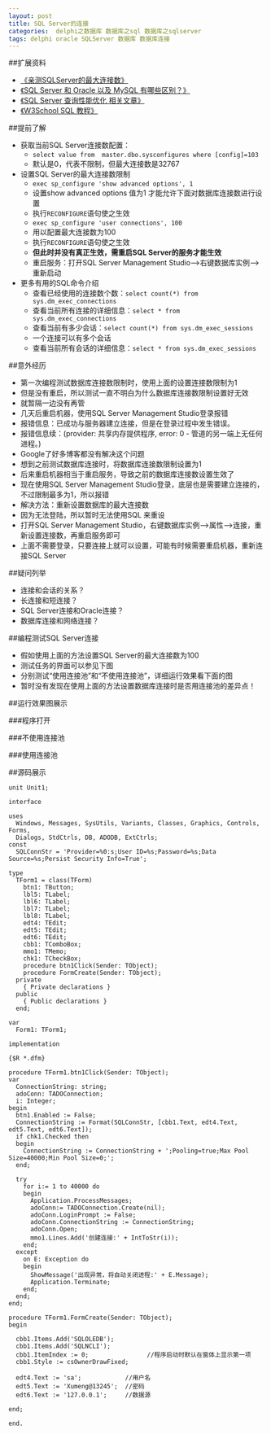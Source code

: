 ```yaml
---
layout: post
title: SQL Server的连接
categories:  delphi之数据库 数据库之sql 数据库之sqlserver
tags: delphi oracle SQLServer 数据库 数据库连接  
---
```


##扩展资料

* [《亲测SQLServer的最大连接数》](http://www.cnblogs.com/wlb/archive/2012/04/08/2437617.html)
* [《SQL Server 和 Oracle 以及 MySQL 有哪些区别？》](https://www.zhihu.com/question/19866767)
* [《SQL Server 查询性能优化 相关文章》](http://www.cnblogs.com/xcsn/p/4929724.html)
* [《W3School SQL 教程》](http://www.w3school.com.cn/sql/index.asp)

##提前了解

* 获取当前SQL Server连接数配置：
  * `select value from  master.dbo.sysconfigures where [config]=103`
  * 默认是0，代表不限制，但最大连接数是32767
* 设置SQL Server的最大连接数限制
  * `exec sp_configure 'show advanced options', 1` 
  * 设置show advanced options 值为1 才能允许下面对数据库连接数进行设置
  * 执行`RECONFIGURE`语句使之生效
  * `exec sp_configure 'user connections', 100`
  * 用以配置最大连接数为100
  * 执行`RECONFIGURE`语句使之生效
  * **但此时并没有真正生效，需重启SQL Server的服务才能生效**
  * 重启服务：打开SQL Server Management Studio-->右键数据库实例-->重新启动
* 更多有用的SQL命令介绍
  * 查看已经使用的连接数个数：`select count(*) from sys.dm_exec_connections`
  * 查看当前所有连接的详细信息：`select * from sys.dm_exec_connections`
  * 查看当前有多少会话：`select count(*) from sys.dm_exec_sessions`
  * 一个连接可以有多个会话
  * 查看当前所有会话的详细信息：`select * from sys.dm_exec_sessions`
  
##意外经历

* 第一次编程测试数据库连接数限制时，使用上面的设置连接数限制为1
* 但是没有重启，所以测试一直不明白为什么数据库连接数限制设置好无效
* 就暂隔一边没有再管
* 几天后重启机器，使用SQL Server Management Studio登录报错
* 报错信息：已成功与服务器建立连接，但是在登录过程中发生错误。 
* 报错信息续：(provider: 共享内存提供程序, error: 0 - 管道的另一端上无任何进程。)
* Google了好多博客都没有解决这个问题
* 想到之前测试数据库连接时，将数据库连接数限制设置为1
* 后来重启机器相当于重启服务，导致之前的数据库连接数设置生效了
* 现在使用SQL Server Management Studio登录，底层也是需要建立连接的，不过限制最多为1，所以报错
* 解决方法：重新设置数据库的最大连接数
* 因为无法登陆，所以暂时无法使用SQL 来重设
* 打开SQL Server Management Studio，右键数据库实例-->属性-->连接，重新设置连接数，再重启服务即可
* 上面不需要登录，只要连接上就可以设置，可能有时候需要重启机器，重新连接SQL Server

##疑问列举

* 连接和会话的关系？
* 长连接和短连接？
* SQL Server连接和Oracle连接？
* 数据库连接和网络连接？

##编程测试SQL Server连接

* 假如使用上面的方法设置SQL Server的最大连接数为100
* 测试任务的界面可以参见下图
* 分别测试“使用连接池”和“不使用连接池”，详细运行效果看下面的图
* 暂时没有发现在使用上面的方法设置数据库连接时是否用连接池的差异点！

##运行效果图展示

###程序打开

###不使用连接池

###使用连接池

##源码展示

```
unit Unit1;

interface

uses
  Windows, Messages, SysUtils, Variants, Classes, Graphics, Controls, Forms,
  Dialogs, StdCtrls, DB, ADODB, ExtCtrls;
const
  SQLConnStr = 'Provider=%0:s;User ID=%s;Password=%s;Data Source=%s;Persist Security Info=True';

type
  TForm1 = class(TForm)
    btn1: TButton;
    lbl5: TLabel;
    lbl6: TLabel;
    lbl7: TLabel;
    lbl8: TLabel;
    edt4: TEdit;
    edt5: TEdit;
    edt6: TEdit;
    cbb1: TComboBox;
    mmo1: TMemo;
    chk1: TCheckBox;
    procedure btn1Click(Sender: TObject);
    procedure FormCreate(Sender: TObject);
  private
    { Private declarations }
  public
    { Public declarations }
  end;

var
  Form1: TForm1;

implementation

{$R *.dfm}

procedure TForm1.btn1Click(Sender: TObject);
var
  ConnectionString: string;
  adoConn: TADOConnection;
  i: Integer;
begin
  btn1.Enabled := False;
  ConnectionString := Format(SQLConnStr, [cbb1.Text, edt4.Text, edt5.Text, edt6.Text]);
  if chk1.Checked then
  begin
    ConnectionString := ConnectionString + ';Pooling=true;Max Pool Size=40000;Min Pool Size=0;';
  end;

  try
    for i:= 1 to 40000 do
    begin
      Application.ProcessMessages;
      adoConn:= TADOConnection.Create(nil);
      adoConn.LoginPrompt := False;
      adoConn.ConnectionString := ConnectionString;
      adoConn.Open;
      mmo1.Lines.Add('创建连接:' + IntToStr(i));
    end;
  except
    on E: Exception do
    begin
      ShowMessage('出现异常，将自动关闭进程:' + E.Message);
      Application.Terminate;
    end;
  end;
end;

procedure TForm1.FormCreate(Sender: TObject);
begin

  cbb1.Items.Add('SQLOLEDB');
  cbb1.Items.Add('SQLNCLI');
  cbb1.ItemIndex := 0;                //程序启动时默认在窗体上显示第一项
  cbb1.Style := csOwnerDrawFixed;

  edt4.Text := 'sa';            //用户名
  edt5.Text := 'Xumeng@13245';  //密码
  edt6.Text := '127.0.0.1';     //数据源

end;

end.
```
